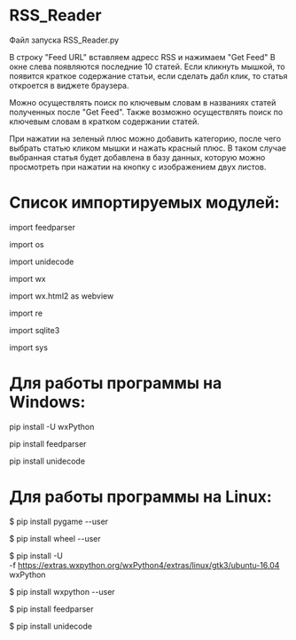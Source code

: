 # RSS_Reader

Файл запуска RSS_Reader.py

В строку "Feed URL" вставляем адресс RSS и нажимаем "Get Feed"
В окне слева появляются последние 10 статей. Если кликнуть мышкой, то появится краткое содержание статьи, если сделать дабл клик, то статья откроется в виджете браузера.

Можно осуществлять поиск по ключевым словам в названиях статей полученных после "Get Feed". Также возможно осуществлять поиск по ключевым словам в кратком содержании статей.

При нажатии на зеленый плюс можно добавить категорию, после чего выбрать статью кликом мышки и нажать красный плюс. В таком случае выбранная статья будет добавлена в базу данных, которую можно просмотреть при нажатии на кнопку с изображением двух листов.

# Список импортируемых модулей:

import feedparser

import os

import unidecode

import wx

import wx.html2 as webview

import re

import sqlite3

import sys

# Для работы программы на Windows:

pip install -U wxPython

pip install feedparser

pip install unidecode

# Для работы программы на Linux:

$ pip install pygame --user

$ pip install wheel --user

$ pip install -U \
      -f https://extras.wxpython.org/wxPython4/extras/linux/gtk3/ubuntu-16.04 \
      wxPython

$ pip install wxpython --user

$ pip install feedparser

$ pip install unidecode




